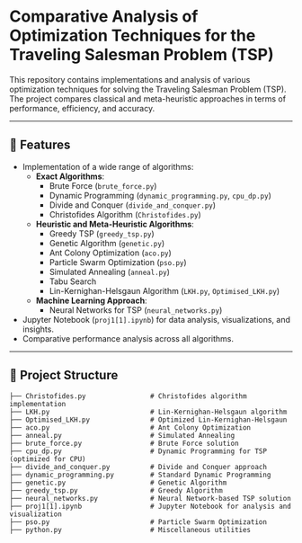 # Comparative Analysis of Optimization Techniques for the Traveling Salesman Problem (TSP)

This repository contains implementations and analysis of various optimization techniques for solving the Traveling Salesman Problem (TSP). The project compares classical and meta-heuristic approaches in terms of performance, efficiency, and accuracy.

---

## 🚀 Features
- Implementation of a wide range of algorithms:
  - **Exact Algorithms**:
    - Brute Force (`brute_force.py`)
    - Dynamic Programming (`dynamic_programming.py`, `cpu_dp.py`)
    - Divide and Conquer (`divide_and_conquer.py`)
    - Christofides Algorithm (`Christofides.py`)
  - **Heuristic and Meta-Heuristic Algorithms**:
    - Greedy TSP (`greedy_tsp.py`)
    - Genetic Algorithm (`genetic.py`)
    - Ant Colony Optimization (`aco.py`)
    - Particle Swarm Optimization (`pso.py`)
    - Simulated Annealing (`anneal.py`)
    - Tabu Search
    - Lin-Kernighan-Helsgaun Algorithm (`LKH.py`, `Optimised_LKH.py`)
  - **Machine Learning Approach**:
    - Neural Networks for TSP (`neural_networks.py`)
- Jupyter Notebook (`proj1[1].ipynb`) for data analysis, visualizations, and insights.
- Comparative performance analysis across all algorithms.

---

## 📁 Project Structure

```plaintext
├── Christofides.py                # Christofides algorithm implementation
├── LKH.py                         # Lin-Kernighan-Helsgaun algorithm
├── Optimised_LKH.py               # Optimized Lin-Kernighan-Helsgaun
├── aco.py                         # Ant Colony Optimization
├── anneal.py                      # Simulated Annealing
├── brute_force.py                 # Brute Force solution
├── cpu_dp.py                      # Dynamic Programming for TSP (optimized for CPU)
├── divide_and_conquer.py          # Divide and Conquer approach
├── dynamic_programming.py         # Standard Dynamic Programming
├── genetic.py                     # Genetic Algorithm
├── greedy_tsp.py                  # Greedy Algorithm
├── neural_networks.py             # Neural Network-based TSP solution
├── proj1[1].ipynb                 # Jupyter Notebook for analysis and visualization
├── pso.py                         # Particle Swarm Optimization
├── python.py                      # Miscellaneous utilities
